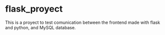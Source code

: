 # flask_proyect

This is a proyect to test comunication between the frontend made with flask and python, and MySQL database. 